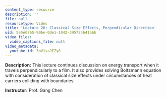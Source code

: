 ```yaml
---
content_type: resource
description: ''
file: null
resourcetype: Video
title: 'Lecture 20: Classical Size Effects, Perpendicular Direction'
uid: 5e5e6765-90be-0de1-1042-395724b41abb
video_files:
  video_captions_file: null
video_metadata:
  youtube_id: 3oV1saJEZy8
---
```


**Description:** This lecture continues discussion on energy transport when it travels perpendicularly to a film. It also provides solving Boltzmann equation with consideration of classical size effects under circumstances of heat carriers colliding with boundaries.

**Instructor:** Prof. Gang Chen